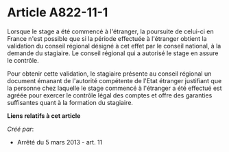 # Article A822-11-1

Lorsque  le stage a été commencé à l'étranger, la poursuite de celui-ci en  France n'est possible que si la période effectuée
à l'étranger obtient  la validation du conseil régional désigné à cet effet par le conseil  national, à la demande du
stagiaire. Le conseil régional qui a autorisé  le stage en assure le contrôle.

Pour obtenir cette validation, le stagiaire  présente au conseil régional un document émanant de l'autorité  compétente de
l'Etat étranger justifiant que la personne chez laquelle  le stage commencé à l'étranger a été effectué est agréée pour
exercer le  contrôle légal des comptes et offre des garanties suffisantes quant à  la formation du stagiaire.

**Liens relatifs à cet article**

_Créé par_:

  - Arrêté du 5 mars 2013 - art. 11
